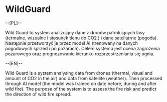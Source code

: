 # WildGuard

--[PL]--

Wild Guard to system analizujący dane z dronów patrolujących lasy (termalne, wizualne i stosunek tlenu do CO2 ) i dane satelitarne (pogoda). Następnie przetworzyć je przez model AI (trenowany na danych pogodowych sprzed i po pożarach). Celem systemu jest ocena
zagrożenia pożarowego oraz prognozowanie kierunku rozprzestrzeniania się ognia.

--[EN]--

Wild Guard is a system analysing data from drones (thermal, visual and amount of CO2 in the air) and data from satellite (weather). Then processed through AI model (the model was trained on date before, during and after wild fire). The purpose of the system is
to assess the fire risk and predict the direction of wild fire spread.
